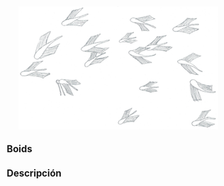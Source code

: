 <p align="center">
  <!-- <a href="http://nestjs.com/" target="blank"><img src="https://nestjs.com/img/logo-small.svg" width="200" alt="Nest Logo" /></a> -->
  <img src="Penates04.png"  width="450" alt="BOIDS"/>
</p>


## Boids

## Descripción
